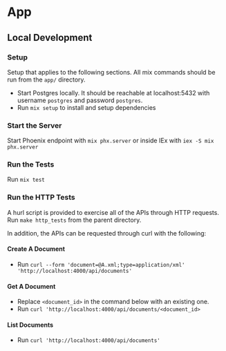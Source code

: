# App

## Local Development

### Setup

Setup that applies to the following sections. All mix commands should be run
from the `app/` directory.

* Start Postgres locally. It should be reachable at localhost:5432 with username
  `postgres` and password `postgres`.
* Run `mix setup` to install and setup dependencies

### Start the Server

Start Phoenix endpoint with `mix phx.server` or inside IEx with `iex -S mix phx.server`

### Run the Tests

Run `mix test`

### Run the HTTP Tests

A hurl script is provided to exercise all of the APIs through HTTP requests. Run
`make http_tests` from the parent directory.

In addition, the APIs can be requested through curl with the following:

#### Create A Document

* Run `curl --form 'document=@A.xml;type=application/xml' 'http://localhost:4000/api/documents'`

#### Get A Document

* Replace `<document_id>` in the command below with an existing one.
* Run `curl 'http://localhost:4000/api/documents/<document_id>`

#### List Documents
* Run `curl 'http://localhost:4000/api/documents'`
